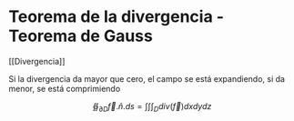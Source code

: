 # Teorema de la divergencia - Teorema de Gauss

[[Divergencia]]



Si la divergencia da mayor que cero, el campo se está expandiendo, si da menor, se está comprimiendo

$$ ∯_{\partial D}\vec f . \hat n . ds = \int \int \int_D div(\vec f) dxdydz $$